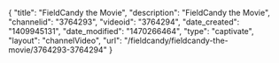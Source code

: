 {
    "title": "FieldCandy the Movie",
    "description": "FieldCandy the Movie",
    "channelid": "3764293",
    "videoid": "3764294",
    "date_created": "1409945131",
    "date_modified": "1470266464",
    "type": "captivate",
    "layout": "channelVideo",
    "url": "\/fieldcandy\/fieldcandy-the-movie\/3764293-3764294"
}